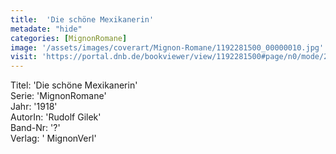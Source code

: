 ```yaml
---
title:  'Die schöne Mexikanerin'
metadate: "hide"
categories: [MignonRomane]
image: '/assets/images/coverart/Mignon-Romane/1192281500_00000010.jpg'
visit: 'https://portal.dnb.de/bookviewer/view/1192281500#page/n0/mode/2up'
---
```

Titel: 'Die schöne Mexikanerin' <br>
Serie: 'MignonRomane' <br>
Jahr: '1918' <br>
AutorIn: 'Rudolf Gilek' <br>
Band-Nr: '?' <br>
Verlag: ' MignonVerl'